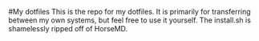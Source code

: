 #My dotfiles
This is the repo for my dotfiles. It is primarily for transferring between my own systems, but feel free to use it yourself.
The install.sh is shamelessly ripped off of HorseMD.
